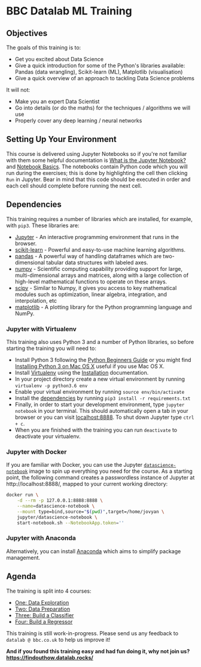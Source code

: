 # BBC Datalab ML Training

## Objectives
The goals of this training is to:
- Get you excited about Data Science
- Give a quick introduction for some of the Python's libraries available: Pandas (data wrangling), Scikit-learn (ML), Matplotlib (visualisation)
- Give a quick overview of an approach to tackling Data Science problems

It will not:
- Make you an expert Data Scientist
- Go into details (or do the maths) for the techniques / algorithms we will use
- Properly cover any deep learning / neural networks

## Setting Up Your Environment
This course is delivered using Jupyter Notebooks so if you're not familiar with them some helpful documentation is [What is the Jupyter Notebook?](http://jupyter-notebook-beginner-guide.readthedocs.io/en/latest/what_is_jupyter.html) and [Notebook Basics](http://jupyter-notebook.readthedocs.io/en/stable/examples/Notebook/Notebook%20Basics.html).
The notebooks contain Python code which you will run during the exercises; this is done by highlighting the cell then
clicking `Run` in Jupyter. Bear in mind that this code should be executed in order and each cell should complete before running the next cell.

## Dependencies
This training requires a number of libraries which are installed, for example, with `pip3`. These libraries are:
- [Jupyter](http://jupyter.org/) - An interactive programming environment that runs in the browser.
- [scikit-learn](http://scikit-learn.org/) - Powerful and easy-to-use machine learning algorithms.
- [pandas](https://pandas.pydata.org/) - A powerful way of handling dataframes which are two-dimensional tabular data structures with labeled axes.
- [numpy](http://www.numpy.org/) - Scientific computing capability providing support for large, multi-dimensional arrays and matrices, along with a large collection of high-level mathematical functions to operate on these arrays.
- [scipy](https://www.scipy.org/) - Similar to Numpy, it gives you access to key mathematical modules such as optimization, linear algebra, integration, and interpolation, etc
- [matplotlib](https://matplotlib.org/) - A plotting library for the Python programming language and NumPy.

### Jupyter with Virtualenv
This training also uses Python 3 and a number of Python libraries, so before starting the training you will need to:
- Install Python 3 following the [Python Beginners Guide](https://wiki.python.org/moin/BeginnersGuide/Download) or you might find [Installing Python 3 on Mac OS X](http://docs.python-guide.org/en/latest/starting/install3/osx/) useful if you use Mac OS X.
- Install [Virtualenv](https://virtualenv.pypa.io) using the [Installation](https://virtualenv.pypa.io/en/stable/installation/) documentation.
- In your project directory create a new virtual environment by running `virtualenv -p python3.6 env`
- Enable your virtual environment by running `source env/bin/activate`
- Install the [dependencies](#dependencies) by running `pip3 install -r requirements.txt`
- Finally, in order to start your development environment, type `jupyter notebook` in your terminal. This should automatically open a tab in your browser or you can visit [localhost:8888](http://localhost:8888/). To shut down Jupyter type `ctrl + c`.
- When you are finished with the training you can run `deactivate` to deactivate your virtualenv.

### Jupyter with Docker
If you are familiar with Docker, you can use the Jupyter [`datascience-notebook`](https://hub.docker.com/r/jupyter/datascience-notebook/) image to spin up everything you need for the course. As a starting point, the following command creates a passwordless instance of Jupyter at http://localhost:8888/, mapped to your current working directory:

```bash
docker run \
    -d --rm -p 127.0.0.1:8888:8888 \
    --name=datascience-notebook \
    --mount type=bind,source="$(pwd)",target=/home/jovyan \
    jupyter/datascience-notebook \
    start-notebook.sh --NotebookApp.token=''
```

### Jupyter with Anaconda
Alternatively, you can install [Anaconda](https://www.anaconda.com/download/#macos) which aims to simplify package management.

## Agenda
The training is split into 4 courses:
- [One: Data Exploration](iPlayerForecast_course1.ipynb)
- [Two: Data Preparation](iPlayerForecast_course2.ipynb)
- [Three: Build a Classifier](iPlayerForecast_course3.ipynb)
- [Four: Build a Regressor](iPlayerForecast_course4.ipynb)

This training is still work-in-progress. Please send us any feedback to `datalab @ bbc.co.uk` to help us improve it!

**And if you found this training easy and had fun doing it, why not join us? https://findouthow.datalab.rocks/** 
